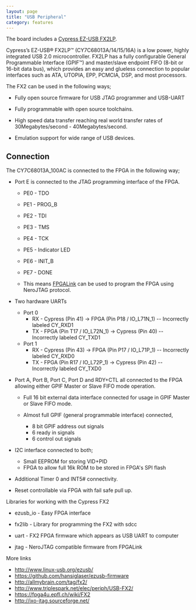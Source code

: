 ```yaml
---
layout: page
title: "USB Peripheral"
category: features
---
```


The board includes a [Cypress EZ-USB FX2LP](http://www.cypress.com/?id=193).

Cypress’s EZ-USB® FX2LP™ (CY7C68013A/14/15/16A) is a low power, highly
integrated USB 2.0 microcontroller. FX2LP has a fully configurable General
Programmable Interface (GPIF™) and master/slave endpoint FIFO (8-bit or 16-bit
data bus), which provides an easy and glueless connection to popular interfaces
such as ATA, UTOPIA, EPP, PCMCIA, DSP, and most processors.

The FX2 can be used in the following ways;

 * Fully open source firmware for USB JTAG programmer and USB-UART

 * Fully programmable with open source toolchains.

 * High speed data transfer reaching real world transfer rates of
   30Megabytes/second - 40Megabytes/second.

 * Emulation support for wide range of USB devices.

## Connection

The CY7C68013A_100AC is connected to the FPGA in the following way;

 * Port E is connected to the JTAG programming interface of the FPGA.
   * PE0 - TDO
   * PE1 - PROG_B
   * PE2 - TDI
   * PE3 - TMS
   * PE4 - TCK
   * PE5 - Indicator LED
   * PE6 - INIT_B
   * PE7 - DONE

   * This means [FPGALink](https://github.com/makestuff/libfpgalink) can be
     used to program the FPGA using NeroJTAG protocol.

 * Two hardware UARTs
   * Port 0
     * RX - Cypress (Pin 41) -> FPGA (Pin P18 / IO_L71N_1)      -- Incorrectly labeled CY_RXD1
     * TX - FPGA (Pin T17 / IO_L72N_1) -> Cypress (Pin 40)      -- Incorrectly labeled CY_TXD1
   * Port 1
     * RX - Cypress (Pin 43) -> FPGA (Pin P17 / IO_L71P_1)      -- Incorrectly labeled CY_RXD0
     * TX - FPGA (Pin R17 / IO_L72P_1) -> Cypress (Pin 42)      -- Incorrectly labeled CY_TXD0


 * Port A, Port B, Port C, Port D and RDY+CTL all connected to the FPGA
   allowing either GPIF Master or Slave FIFO mode operation.

   * Full 16 bit external data interface connected for usage in GPIF Master or
     Slave FIFO mode.

   * Almost full GPIF (general programmable interface) connected,
     * 8 bit GPIF address out signals
     * 6 ready in signals
     * 6 control out signals

 * I2C interface connected to both;
   * Small EEPROM for storing VID+PID
   * FPGA to allow full 16k ROM to be stored in FPGA's SPI flash

 * Additional Timer 0 and INT5# connectivity.

 * Reset controllable via FPGA with fail safe pull up.


Libraries for working with the Cypress FX2

 * ezusb_io - Easy FPGA interface

 * fx2lib - Library for programming the FX2 with sdcc

 * uart - FX2 FPGA firmware which appears as USB UART to computer

 * jtag - NeroJTAG compatible firmware from FPGALink


More links

 * http://www.linux-usb.org/ezusb/
 * https://github.com/hansiglaser/ezusb-firmware
 * http://allmybrain.com/tag/fx2/
 * http://www.triplespark.net/elec/periph/USB-FX2/
 * https://fpga4u.epfl.ch/wiki/FX2
 * http://ixo-jtag.sourceforge.net/



